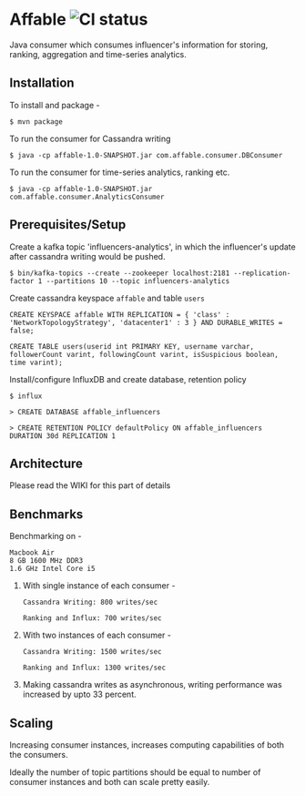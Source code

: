 # Affable ![CI status](https://img.shields.io/badge/build-passing-brightgreen.svg)

Java consumer which consumes influencer's information for storing, ranking, aggregation and time-series analytics.

## Installation
To install and package -

`$ mvn package`

To run the consumer for Cassandra writing

`$ java -cp affable-1.0-SNAPSHOT.jar com.affable.consumer.DBConsumer`

To run the consumer for time-series analytics, ranking etc.

`$ java -cp affable-1.0-SNAPSHOT.jar com.affable.consumer.AnalyticsConsumer`

## Prerequisites/Setup
Create a kafka topic 'influencers-analytics', in which the influencer's update after cassandra writing would be pushed.

`$ bin/kafka-topics --create --zookeeper localhost:2181 --replication-factor 1 --partitions 10 --topic influencers-analytics`

Create cassandra keyspace `affable` and table `users`

`CREATE KEYSPACE affable WITH REPLICATION = { 'class' : 'NetworkTopologyStrategy', 'datacenter1' : 3 } AND DURABLE_WRITES = false;`

`CREATE TABLE users(userid int PRIMARY KEY, username varchar, followerCount varint, followingCount varint, isSuspicious boolean, time varint);`

Install/configure InfluxDB and create database, retention policy

`$ influx`

`> CREATE DATABASE affable_influencers`

`> CREATE RETENTION POLICY defaultPolicy ON affable_influencers DURATION 30d REPLICATION 1`

## Architecture

Please read the WIKI for this part of details

## Benchmarks
Benchmarking on -
```
Macbook Air
8 GB 1600 MHz DDR3
1.6 GHz Intel Core i5
```

1. With single instance of each consumer -

   `Cassandra Writing: 800 writes/sec`
   
   `Ranking and Influx: 700 writes/sec`

2. With two instances of each consumer -
   
   `Cassandra Writing: 1500 writes/sec`
   
   `Ranking and Influx: 1300 writes/sec`
   
3. Making cassandra writes as asynchronous, writing performance was increased by upto 33 percent.

## Scaling

Increasing consumer instances, increases computing capabilities of both the consumers.

Ideally the number of topic partitions should be equal to number of consumer instances and both can scale pretty easily.
